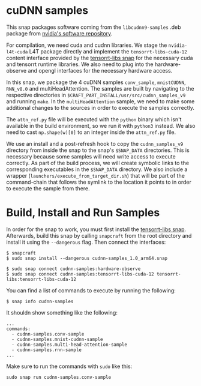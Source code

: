 # cuDNN samples

This snap packages software coming from the `libcudnn9-samples` .deb package from [nvidia's software repository](https://repo.download.nvidia.com/jetson/).

For compilation, we need cuda and cudnn libraries. We stage the `nvidia-l4t-cuda` L4T package directly and implement the `tensorrt-libs-cuda-12` content interface provided by the [tensorrt-libs snap](../tensorrt-libs/) for the necessary cuda and tensorrt runtime libraries. We also need to plug into the hardware-observe and opengl interfaces for the necessary hardware access.

In this snap, we package the 4 cuDNN samples `conv_sample`, `mnistCUDNN`, `RNN_v8.0` and multiHeadAttention. The samples are built by navigating to the respective directories in `$CRAFT_PART_INSTALL/usr/src/cudnn_samples_v9` and running `make`. In the `multiHeadAttention` sample, we need to make some additional changes to the sources in order to execute the samples correctly.

The `attn_ref.py` file will be executed with the `python` binary which isn't available in the build environment, so we run it with `python3` instead. We also need to cast `np.shape(w)[0]` to an integer inside the `attn_ref.py` file.

We use an install and a post-refresh hook to copy the `cudnn_samples_v9` directory from inside the snap to the snap's `$SNAP_DATA` directories. This is necessary because some samples will need write access to execute correctly. As part of the build process, we will create symbolic links to the corresponding executables in the `$SNAP_DATA` directory. We also include a wrapper (`launchers/execute_from_target_dir.sh`) that will be part of the command-chain that follows the symlink to the location it points to in order to execute the sample from there.

# Build, Install and Run Samples

In order for the snap to work, you must first install the [tensorrt-libs snap](../tensorrt-libs/).
Afterwards, build this snap by calling `snapcraft` from the root directory and
install it using the `--dangerous` flag. Then connect the interfaces:

```
$ snapcraft
$ sudo snap install --dangerous cudnn-samples_1.0_arm64.snap

$ sudo snap connect cudnn-samples:hardware-observe
$ sudo snap connect cudnn-samples:tensorrt-libs-cuda-12 tensorrt-libs:tensorrt-libs-cuda-12
```

You can find a list of commands to execute by running the following:
```
$ snap info cudnn-samples
```

It shouldn show something like the following:
```
...
commands:
  - cudnn-samples.conv-sample
  - cudnn-samples.mnist-cudnn-sample
  - cudnn-samples.multi-head-attention-sample
  - cudnn-samples.rnn-sample
...
```

Make sure to run the commands with `sudo` like this:
```
sudo snap run cudnn-samples.conv-sample
```
